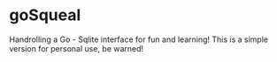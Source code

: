 # goSqueal

Handrolling a Go - Sqlite interface for fun and learning! This is a simple version for personal use, be warned!
